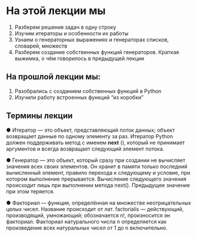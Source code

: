 # На этой лекции мы
1. Разберем решения задач в одну строку
2. Изучим итераторы и особенности их работы
3. Узнаем о генераторных выражениях и генераторах списков, словарей,
множеств
4. Разберем создание собственных функций генераторов.
Краткая выжимка, о чём говорилось
в предыдущей лекции

## На прошлой лекции мы:

1. Разобрались с созданием собственных функций в Python
2. Изучили работу встроенных функций “из коробки”
## Термины лекции
● Итератор — это объект, представляющий поток данных; объект возвращает
данные по одному элементу за раз. Итератор Python должен поддерживать
метод с именем __next__ (), который не принимает аргументов и всегда
возвращает следующий элемент потока.

● Генератор — это объект, который сразу при создании не вычисляет значения
всех своих элементов. Он хранит в памяти только последний вычисленный
элемент, правило перехода к следующему и условие, при котором
выполнение прерывается. Вычисление следующего значения происходит лишь при выполнении метода next(). Предыдущее значение при этом
теряется.

● Факториал — функция, определённая на множестве неотрицательных целых
чисел. Название происходит от лат. factorialis — действующий, производящий,
умножающий; обозначается n!, произносится эн факториал. Факториал
натурального числа n определяется как произведение всех натуральных
чисел от 1 до n включительно.
